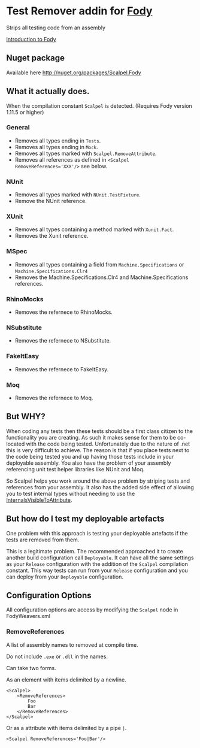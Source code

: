 # Test Remover addin for [Fody](https://github.com/Fody/Fody/) 

Strips all testing code from an assembly

[Introduction to Fody](http://github.com/Fody/Fody/wiki/SampleUsage)

## Nuget package

Available here http://nuget.org/packages/Scalpel.Fody 

## What it actually does. 

When the compilation constant `Scalpel` is detected. (Requires Fody version 1.11.5 or higher)

### General

 * Removes all types ending in `Tests`.
 * Removes all types ending in `Mock`.
 * Removes all types marked with `Scalpel.RemoveAttribute`.
 * Removes all references as defined in  `<Scalpel RemoveReferences='XXX'/>` see below.

### NUnit

 * Removes all types marked with `NUnit.TestFixture`.
 * Remove the NUnit reference.

### XUnit

 * Removes all types containing a method marked with `Xunit.Fact`.
 * Removes the Xunit reference.

### MSpec

 * Removes all types containing a field from `Machine.Specifications` or `Machine.Specifications.Clr4`
 * Removes the Machine.Specifications.Clr4 and Machine.Specifications references.
    
### RhinoMocks

 * Removes the refernece to RhinoMocks.
  
### NSubstitute

 * Removes the refernece to NSubstitute.
  
### FakeItEasy

 * Removes the refernece to FakeItEasy.
  
### Moq

 * Removes the refernece to Moq.
 

## But WHY?

When coding any tests then these tests should be a first class citizen to the functionality you are creating. As such it makes sense for them to be co-located with the code being tested. Unfortunately due to the nature of .net this is very difficult to achieve. The reason is that if you place tests next to the code being tested you and up having those tests include in your deployable assembly. You also have the problem of your assembly referencing unit test helper libraries like NUnit and Moq.

So Scalpel helps you work around the above problem by striping tests and references from your assembly. It also has the added side effect of allowing you to test internal types without needing to use the [InternalsVisibleToAttribute](http://msdn.microsoft.com/en-us/library/system.runtime.compilerservices.internalsvisibletoattribute.aspx).

## But how do I test my deployable artefacts

One problem with this approach is testing your deployable artefacts if the tests are removed from them.

This is a legitimate problem. The recommended approached it to create another build configuration call `Deployable`. It can have all the same settings as your `Release` configuration with the addition of the `Scalpel` compilation constant.
This way tests can run from your `Release` configuration and you can deploy from your `Deployable` configuration.

## Configuration Options

All configuration options are access by modifying the `Scalpel` node in FodyWeavers.xml
    
### RemoveReferences

A list of assembly names to removed at compile time.

Do not include `.exe` or `.dll` in the names.

Can take two forms. 

As an element with items delimited by a newline.

    <Scalpel>
        <RemoveReferences>
            Foo
            Bar
        </RemoveReferences>
    </Scalpel>
    
Or as a attribute with items delimited by a pipe `|`.

    <Scalpel RemoveReferences='Foo|Bar'/>
    
    
